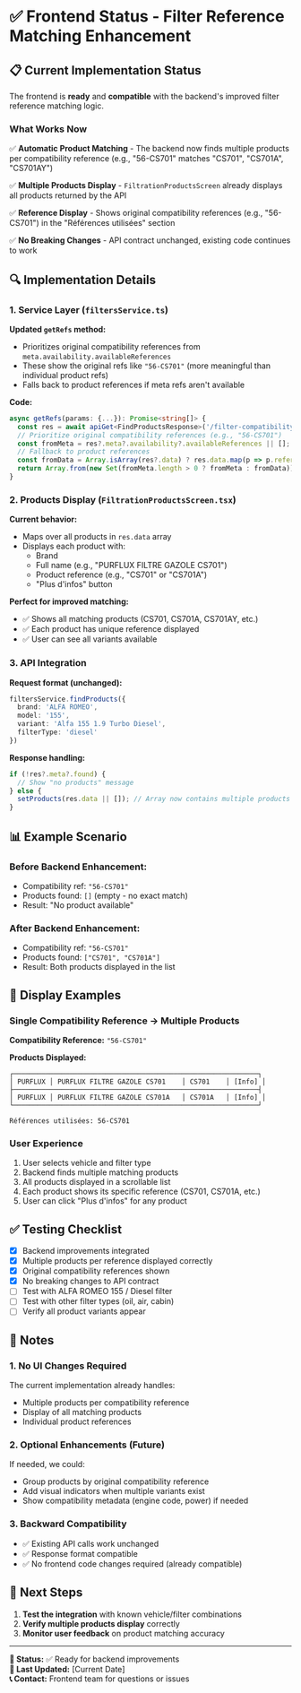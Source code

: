 # ✅ Frontend Status - Filter Reference Matching Enhancement

## 📋 **Current Implementation Status**

The frontend is **ready** and **compatible** with the backend's improved filter reference matching logic.

### **What Works Now**

✅ **Automatic Product Matching** - The backend now finds multiple products per compatibility reference (e.g., "56-CS701" matches "CS701", "CS701A", "CS701AY")

✅ **Multiple Products Display** - `FiltrationProductsScreen` already displays all products returned by the API

✅ **Reference Display** - Shows original compatibility references (e.g., "56-CS701") in the "Références utilisées" section

✅ **No Breaking Changes** - API contract unchanged, existing code continues to work

## 🔍 **Implementation Details**

### **1. Service Layer (`filtersService.ts`)**

**Updated `getRefs` method:**
- Prioritizes original compatibility references from `meta.availability.availableReferences`
- These show the original refs like `"56-CS701"` (more meaningful than individual product refs)
- Falls back to product references if meta refs aren't available

**Code:**
```typescript
async getRefs(params: {...}): Promise<string[]> {
  const res = await apiGet<FindProductsResponse>('/filter-compatibility/find-products', {...});
  // Prioritize original compatibility references (e.g., "56-CS701")
  const fromMeta = res?.meta?.availability?.availableReferences || [];
  // Fallback to product references
  const fromData = Array.isArray(res?.data) ? res.data.map(p => p.reference).filter(Boolean) : [];
  return Array.from(new Set(fromMeta.length > 0 ? fromMeta : fromData));
}
```

### **2. Products Display (`FiltrationProductsScreen.tsx`)**

**Current behavior:**
- Maps over all products in `res.data` array
- Displays each product with:
  - Brand
  - Full name (e.g., "PURFLUX FILTRE GAZOLE CS701")
  - Product reference (e.g., "CS701" or "CS701A")
  - "Plus d'infos" button

**Perfect for improved matching:**
- ✅ Shows all matching products (CS701, CS701A, CS701AY, etc.)
- ✅ Each product has unique reference displayed
- ✅ User can see all variants available

### **3. API Integration**

**Request format (unchanged):**
```typescript
filtersService.findProducts({
  brand: 'ALFA ROMEO',
  model: '155',
  variant: 'Alfa 155 1.9 Turbo Diesel',
  filterType: 'diesel'
})
```

**Response handling:**
```typescript
if (!res?.meta?.found) {
  // Show "no products" message
} else {
  setProducts(res.data || []); // Array now contains multiple products per compatibility ref
}
```

## 📊 **Example Scenario**

### **Before Backend Enhancement:**
- Compatibility ref: `"56-CS701"`
- Products found: `[]` (empty - no exact match)
- Result: "No product available"

### **After Backend Enhancement:**
- Compatibility ref: `"56-CS701"`
- Products found: `["CS701", "CS701A"]`
- Result: Both products displayed in the list

## 🎯 **Display Examples**

### **Single Compatibility Reference → Multiple Products**

**Compatibility Reference:** `"56-CS701"`

**Products Displayed:**
```
┌─────────────────────────────────────────────────────────────┐
│ PURFLUX │ PURFLUX FILTRE GAZOLE CS701    │ CS701    │ [Info] │
├─────────────────────────────────────────────────────────────┤
│ PURFLUX │ PURFLUX FILTRE GAZOLE CS701A   │ CS701A   │ [Info] │
└─────────────────────────────────────────────────────────────┘

Références utilisées: 56-CS701
```

### **User Experience**

1. User selects vehicle and filter type
2. Backend finds multiple matching products
3. All products displayed in a scrollable list
4. Each product shows its specific reference (CS701, CS701A, etc.)
5. User can click "Plus d'infos" for any product

## ✅ **Testing Checklist**

- [x] Backend improvements integrated
- [x] Multiple products per reference displayed correctly
- [x] Original compatibility references shown
- [x] No breaking changes to API contract
- [ ] Test with ALFA ROMEO 155 / Diesel filter
- [ ] Test with other filter types (oil, air, cabin)
- [ ] Verify all product variants appear

## 📝 **Notes**

### **1. No UI Changes Required**

The current implementation already handles:
- Multiple products per compatibility reference
- Display of all matching products
- Individual product references

### **2. Optional Enhancements (Future)**

If needed, we could:
- Group products by original compatibility reference
- Add visual indicators when multiple variants exist
- Show compatibility metadata (engine code, power) if needed

### **3. Backward Compatibility**

- ✅ Existing API calls work unchanged
- ✅ Response format compatible
- ✅ No frontend code changes required (already compatible)

## 🚀 **Next Steps**

1. **Test the integration** with known vehicle/filter combinations
2. **Verify multiple products display** correctly
3. **Monitor user feedback** on product matching accuracy

---

**📅 Status:** ✅ Ready for backend improvements  
**🔧 Last Updated:** [Current Date]  
**📞 Contact:** Frontend team for questions or issues


